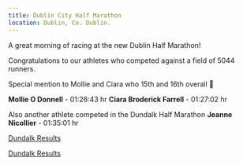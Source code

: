 ```yaml
---
title: Dublin City Half Marathon
location: Dublin, Co. Dublin.
---
```


A great morning of racing at the new Dublin Half Marathon! 

Congratulations to our athletes who competed against a field of 5044 runners.

Special mention to Mollie and Ciara who 15th and 16th overall 🎉

<b>Mollie O Donnell</b>  - 01:26:43 hr
<b>Ciara Broderick Farrell</b> - 01:27:02 hr 

Also another athlete competed in the Dundalk Half Marathon
<b>Jeanne Nicollier</b> - 01:35:01 hr

<a href="https://myrunresults.com/events/lifestyle_dundalk_half_marathon__10k_2025/5553/results" target="_blank" rel="noopener noreferrer">Dundalk Results</a>

<a href="https://myrunresults.com/events/lifestyle_dundalk_half_marathon__10k_2025/5553/results" target="_blank" rel="noopener noreferrer">Dundalk Results</a>
